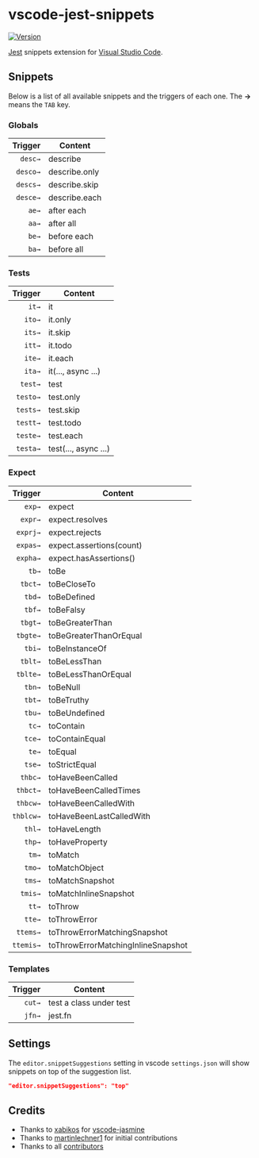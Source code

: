 # vscode-jest-snippets

[![Version](https://vsmarketplacebadge.apphb.com/version/andys8.jest-snippets.svg)](https://marketplace.visualstudio.com/items?itemName=andys8.jest-snippets)

[Jest](https://facebook.github.io/jest) snippets extension for [Visual Studio Code](https://code.visualstudio.com/).

## Snippets

Below is a list of all available snippets and the triggers of each one. The **→** means the `TAB` key.

### Globals

|  Trigger | Content       |
| -------: | ------------- |
|  `desc→` | describe      |
| `desco→` | describe.only |
| `descs→` | describe.skip |
| `desce→` | describe.each |
|    `ae→` | after each    |
|    `aa→` | after all     |
|    `be→` | before each   |
|    `ba→` | before all    |

### Tests

|  Trigger | Content              |
| -------: | -------------------- |
|    `it→` | it                   |
|   `ito→` | it.only              |
|   `its→` | it.skip              |
|   `itt→` | it.todo              |
|   `ite→` | it.each              |
|   `ita→` | it(..., async ...)   |
|  `test→` | test                 |
| `testo→` | test.only            |
| `tests→` | test.skip            |
| `testt→` | test.todo            |
| `teste→` | test.each            |
| `testa→` | test(..., async ...) |

### Expect

|   Trigger | Content                            |
| --------: | ---------------------------------- |
|    `exp→` | expect                             |
|   `expr→` | expect.resolves                    |
|  `exprj→` | expect.rejects                     |
|  `expas→` | expect.assertions(count)           |
|  `expha→` | expect.hasAssertions()             |
|     `tb→` | toBe                               |
|   `tbct→` | toBeCloseTo                        |
|    `tbd→` | toBeDefined                        |
|    `tbf→` | toBeFalsy                          |
|   `tbgt→` | toBeGreaterThan                    |
|  `tbgte→` | toBeGreaterThanOrEqual             |
|    `tbi→` | toBeInstanceOf                     |
|   `tblt→` | toBeLessThan                       |
|  `tblte→` | toBeLessThanOrEqual                |
|    `tbn→` | toBeNull                           |
|    `tbt→` | toBeTruthy                         |
|    `tbu→` | toBeUndefined                      |
|     `tc→` | toContain                          |
|    `tce→` | toContainEqual                     |
|     `te→` | toEqual                            |
|    `tse→` | toStrictEqual                      |
|   `thbc→` | toHaveBeenCalled                   |
|  `thbct→` | toHaveBeenCalledTimes              |
|  `thbcw→` | toHaveBeenCalledWith               |
| `thblcw→` | toHaveBeenLastCalledWith           |
|    `thl→` | toHaveLength                       |
|    `thp→` | toHaveProperty                     |
|     `tm→` | toMatch                            |
|    `tmo→` | toMatchObject                      |
|    `tms→` | toMatchSnapshot                    |
|   `tmis→` | toMatchInlineSnapshot              |
|     `tt→` | toThrow                            |
|    `tte→` | toThrowError                       |
|  `ttems→` | toThrowErrorMatchingSnapshot       |
| `ttemis→` | toThrowErrorMatchingInlineSnapshot |

### Templates

| Trigger | Content                 |
| ------: | ----------------------- |
|  `cut→` | test a class under test |
|  `jfn→` | jest.fn                 |

## Settings

The `editor.snippetSuggestions` setting in vscode `settings.json` will show snippets on top of the suggestion list.

```json
"editor.snippetSuggestions": "top"
```

## Credits

- Thanks to [xabikos](https://github.com/xabikos) for [vscode-jasmine](https://github.com/xabikos/vscode-jasmine)
- Thanks to [martinlechner1](https://github.com/martinlechner1) for initial contributions
- Thanks to all [contributors](https://github.com/andys8/vscode-jest-snippets/graphs/contributors)

